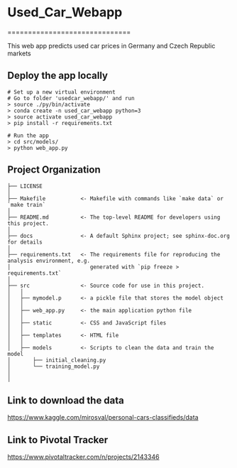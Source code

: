 # Used_Car_Webapp
==============================

This web app predicts used car prices in Germany and Czech Republic markets


Deploy the app locally
------------
```
# Set up a new virtual environment
# Go to folder 'usedcar_webapp/' and run
> source ./py/bin/activate
> conda create -n used_car_webapp python=3
> source activate used_car_webapp
> pip install -r requirements.txt

# Run the app
> cd src/models/
> python web_app.py
```


Project Organization
------------

    ├── LICENSE
    │
    ├── Makefile           <- Makefile with commands like `make data` or `make train`
    │
    ├── README.md          <- The top-level README for developers using this project.
    │
    ├── docs               <- A default Sphinx project; see sphinx-doc.org for details
    │
    ├── requirements.txt   <- The requirements file for reproducing the analysis environment, e.g.
    │                         generated with `pip freeze > requirements.txt`
    │
    ├── src                <- Source code for use in this project.
    │   │
    │   ├── mymodel.p      <- a pickle file that stores the model object
    │   │
    │   ├── web_app.py     <- the main application python file    
    │   │     
    │   ├── static         <- CSS and JavaScript files
    │   │ 
    │   ├── templates      <- HTML file
    │   │   
    │   ├── models         <- Scripts to clean the data and train the model
    │       ├── initial_cleaning.py
    │       └── training_model.py
    │    
    │


Link to download the data
------------
https://www.kaggle.com/mirosval/personal-cars-classifieds/data


Link to Pivotal Tracker
------------
https://www.pivotaltracker.com/n/projects/2143346

